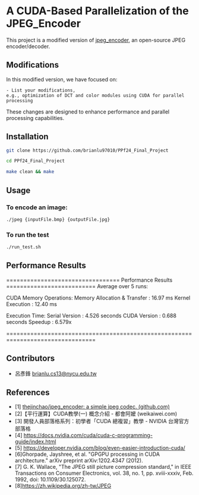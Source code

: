 # A CUDA-Based Parallelization of the JPEG_Encoder 
This project is a modified version of [jpeg_encoder](https://github.com/thejinchao/jpeg_encoder), an open-source JPEG encoder/decoder.


## Modifications

In this modified version, we have focused on:
```
- List your modifications, 
e.g., optimization of DCT and color modules using CUDA for parallel processing
 ``` 
These changes are designed to enhance performance and parallel processing capabilities. 

## Installation
```bash
git clone https://github.com/brianlu97010/PPf24_Final_Project
```
```bash
cd PPf24_Final_Project
```
```bash
make clean && make
```

## Usage
### To encode an image:
```bash
./jpeg {inputFile.bmp} {outputFile.jpg}
```

### To run the test
```bash
./run_test.sh
```

## Performance Results
================================= Performance Results ==========================
Average over 5 runs:

CUDA Memory Operations:
   Memory Allocation & Transfer : 16.97 ms
   Kernel Execution             : 12.40 ms

Execution Time:
   Serial Version               : 4.526 seconds
   CUDA Version                 : 0.688 seconds
   Speedup                      : 6.579x

================================================================================


## Contributors
- 呂彥鋒  brianlu.cs13@nycu.edu.tw
  
## References
- [1] [thejinchao/jpeg_encoder: a simple jpeg codec. (github.com) ](https://github.com/thejinchao/jpeg_encoder/tree/master) 
- [2]【平行運算】CUDA教學(一) 概念介紹 - 都會阿嬤 (weikaiwei.com)
- [3] 開發人員部落格系列：初學者「CUDA 總複習」教學 - NVIDIA 台灣官方部落格
- [4] https://docs.nvidia.com/cuda/cuda-c-programming-guide/index.html
- [5] https://developer.nvidia.com/blog/even-easier-introduction-cuda/
- [6]Ghorpade, Jayshree, et al. "GPGPU processing in CUDA architecture." arXiv preprint arXiv:1202.4347 (2012).
- [7] G. K. Wallace, "The JPEG still picture compression standard," in IEEE Transactions on Consumer Electronics, vol. 38, no. 1, pp. xviii-xxxiv, Feb. 1992, doi: 10.1109/30.125072.
- [8]https://zh.wikipedia.org/zh-tw/JPEG
